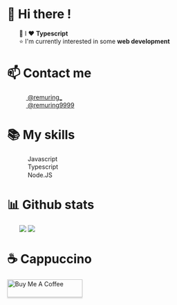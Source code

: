 # 👋 Hi there !
<p>&nbsp;&nbsp;&nbsp;&nbsp;&nbsp;&nbsp;&nbsp;🌱 I ❤️ <strong>Typescript</strong>
<br>&nbsp;&nbsp;&nbsp;&nbsp;&nbsp;&nbsp;&nbsp;⭐ I'm currently interested in some <strong>web development</strong></p>

<h1>📫 Contact me</h1>
&nbsp;&nbsp;&nbsp;&nbsp;&nbsp;&nbsp;
<a href="https://discord.com/users/868016688090710067">
<img src="https://discord.com/assets/favicon.ico" width="16" height="16" align="center"> @remuring_</a><br>
&nbsp;&nbsp;&nbsp;&nbsp;&nbsp;&nbsp;
<a href="https://t.me/remuring9999">
<img src="https://telegram.org/img/favicon.ico" width="16" height="16" align="center"> @remuring9999</a><br>

<h1>📚 My skills</h1>
<p>
  &nbsp;&nbsp;&nbsp;&nbsp;&nbsp;&nbsp;
  <img src="https://upload.wikimedia.org/wikipedia/commons/6/6a/JavaScript-logo.png" width="16" height="16" align="center"> Javascript
  <br>
  &nbsp;&nbsp;&nbsp;&nbsp;&nbsp;&nbsp;
  <img src="https://www.typescriptlang.org/favicon.ico" width="16" height="16" align="center"> Typescript
  <br>
  &nbsp;&nbsp;&nbsp;&nbsp;&nbsp;&nbsp;
  <img src="https://nodejs.org/static/images/favicons/favicon.png" width="16" height="16" align="center"> Node.JS
</p>
<h1>📊 Github stats</h1>
<p>
  &nbsp;&nbsp;&nbsp;&nbsp;&nbsp;&nbsp;
  <img src="https://github-readme-stats.vercel.app/api?username=remuring9999&show_icons=true&theme=material-palenight&hide_border=true&count_private=true" />
  <img src="https://github-readme-stats.vercel.app/api/top-langs/?username=remuring9999&hide_border=true&langs_count=10&theme=material-palenight&layout=compact" /><br>
</p>
<h1>☕ Cappuccino</h1>
<p>
<a href="https://www.buymeacoffee.com/gbraad" target="_blank"><img src="https://www.buymeacoffee.com/assets/img/custom_images/orange_img.png" alt="Buy Me A Coffee" style="height: 41px !important;width: 174px !important;box-shadow: 0px 3px 2px 0px rgba(190, 190, 190, 0.5) !important;-webkit-box-shadow: 0px 3px 2px 0px rgba(190, 190, 190, 0.5) !important;" ></a>
</p>
